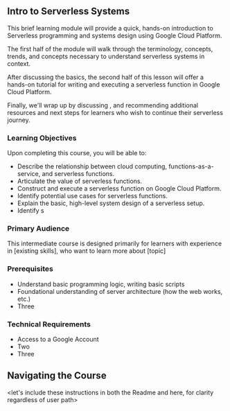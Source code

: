 ## Intro to Serverless Systems

This brief learning module will provide a quick, hands-on introduction to Serverless programming and systems design using Google Cloud Platform.

The first half of the module will walk through the terminology, concepts, trends, and concepts necessary to understand serverless systems in context.

After discussing the basics, the second half of this lesson will offer a hands-on tutorial for writing and executing a serverless function in Google Cloud Platform.

Finally, we'll wrap up by discussing , and recommending additional resources and next steps for learners who wish to continue their serverless journey.

### Learning Objectives

Upon completing this course, you will be able to:

- Describe the relationship between cloud computing, functions-as-a-service, and serverless functions.
- Articulate the value of serverless functions.  
- Construct and execute a serverless function on Google Cloud Platform.
- Identify potential use cases for serverless functions.
- Explain the basic, high-level system design of a serverless setup.
- Identify s

### Primary Audience

This intermediate course is designed primarily for learners with experience in [existing skills], who want to learn more about [topic]

### Prerequisites

- Understand basic programming logic, writing basic scripts
- Foundational understanding of server architecture (how the web works, etc.)
- Three

### Technical Requirements

- Access to a Google Account
- Two
- Three

## Navigating the Course

<let's include these instructions in both the Readme and here, for clarity regardless of user path>

